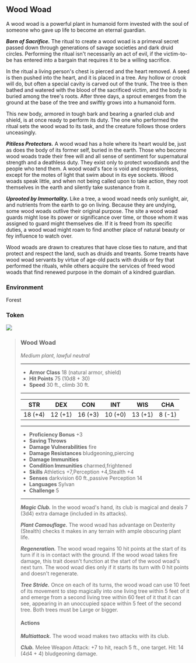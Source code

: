 ## Wood Woad
A wood woad is a powerful plant in humanoid form invested with the soul of someone who gave up life to become an eternal guardian.

***Born of Sacrifice.*** The ritual to create a wood woad is a primeval secret passed down through generations of savage societies and dark druid circles. Performing the ritual isn't necessarily an act of evil, if the victim-to-be has entered into a bargain that requires it to be a willing sacrifice.

In the ritual a living person's chest is pierced and the heart removed. A seed is then pushed into the heart, and it is placed in a tree. Any hollow or crook will do, but often a special cavity is carved out of the trunk. The tree is then bathed and watered with the blood of the sacrificed victim, and the body is buried among the tree's roots. After three days, a sprout emerges from the ground at the base of the tree and swiftly grows into a humanoid form.

This new body, armored in tough bark and bearing a gnarled club and shield, is at once ready to perform its duty. The one who performed the ritual sets the wood woad to its task, and the creature follows those orders unceasingly.

***Pitiless Protectors.*** A wood woad has a hole where its heart would be, just as does the body of its former self, buried in the earth. Those who become wood woads trade their free will and all sense of sentiment for supernatural strength and a deathless duty. They exist only to protect woodlands and the people who tend them. A wood woad's face is void and expressionless, except for the motes of light that swim about in its eye sockets. Wood woads speak little, and when not being called upon to take action, they root themselves in the earth and silently take sustenance from it.

***Uprooted by Immortality.*** Like a tree, a wood woad needs only sunlight, air, and nutrients from the earth to go on living. Because they are undying, some wood woads outlive their original purpose. The site a wood woad guards might lose its power or significance over time, or those whom it was assigned to guard might themselves die. If it is freed from its specific duties, a wood woad might roam to find another place of natural beauty or fey influence to watch over.

Wood woads are drawn to creatures that have close ties to nature, and that protect and respect the land, such as druids and treants. Some treants have wood woad servants by virtue of age-old pacts with druids or fey that performed the rituals, while others acquire the services of freed wood woads that find renewed purpose in the domain of a kindred guardian.

### Environment
Forest

### Token
![](WoodWoad-Token.png)

>### Wood Woad
>*Medium plant, lawful neutral*
>___
>- **Armor Class** 18 (natural armor, shield)
>- **Hit Points** 75 (10d8 + 30)
>- **Speed** 30 ft., climb 30 ft.
>___
>|**STR**|**DEX**|**CON**|**INT**|**WIS**|**CHA**|
>|:---:|:---:|:---:|:---:|:---:|:---:|
>|18 (+4)|12 (+1)|16 (+3)|10 (+0)|13 (+1)|8 (-1)|
>
>___
>- **Proficiency Bonus** +3
>- **Saving Throws** 
>- **Damage Vulnerabilities** fire
>- **Damage Resistances** bludgeoning,piercing
>- **Damage Immunities** 
>- **Condition Immunities** charmed,frightened
>- **Skills** Athletics +7,Perception +4,Stealth +4
>- **Senses** darkvision 60 ft.,passive Perception 14
>- **Languages** Sylvan
>- **Challenge** 5
>___
>***Magic Club.*** In the wood woad's hand, its club is magical and deals 7 (3d4) extra damage (included in its attacks).
>
>***Plant Camouflage.*** The wood woad has advantage on Dexterity (Stealth) checks it makes in any terrain with ample obscuring plant life.
>
>***Regeneration.*** The wood woad regains 10 hit points at the start of its turn if it is in contact with the ground. If the wood woad takes fire damage, this trait doesn't function at the start of the wood woad's next turn. The wood woad dies only if it starts its turn with 0 hit points and doesn't regenerate.
>
>***Tree Stride.*** Once on each of its turns, the wood woad can use 10 feet of its movement to step magically into one living tree within 5 feet of it and emerge from a second living tree within 60 feet of it that it can see, appearing in an unoccupied space within 5 feet of the second tree. Both trees must be Large or bigger.
>
>#### Actions
>***Multiattack.*** The wood woad makes two attacks with its club.
>
>***Club.*** Melee Weapon Attack: +7 to hit, reach 5 ft., one target. Hit: 14 (4d4 + 4) bludgeoning damage.
>
